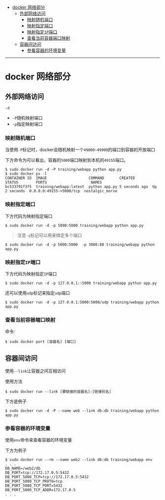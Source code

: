 <!--toc-->

- [docker 网络部分](#docker-网络部分)
	- [外部网络访问](#外部网络访问)
		- [映射随机端口](#映射随机端口)
		- [映射指定端口](#映射指定端口)
		- [映射指定`IP`端口](#映射指定ip端口)
		- [查看当前容器端口映射](#查看当前容器端口映射)
	- [容器间访问](#容器间访问)
		- [参看容器的环境变量](#参看容器的环境变量)

<!-- tocstop -->

----

# docker 网络部分

## 外部网络访问

`-d`

* `-P`随机映射端口
* `-p`指定映射端口

### 映射随机端口

当使用`-P`标记时，docker会随机映射一个`49000~49900`的端口到容器的开放端口

下方命令为可以看出，容器的`5000`端口映射到本机的`49155`端口。

```
$ sudo docker run -d -P training/webapp python app.py
$ sudo docker ps -l
CONTAINER ID  IMAGE                   COMMAND       CREATED        STATUS        PORTS                    NAMES
bc533791f3f5  training/webapp:latest  python app.py 5 seconds ago  Up 2 seconds  0.0.0.0:49155->5000/tcp  nostalgic_morse
```
### 映射指定端口

下方代码为映射指定端口

```
$ sudo docker run -d -p 5000:5000 training/webapp python app.py
```

> 注意`-q`标记可以用来绑定多个端口

```
$ sudo docker run -d -p 5000:5000  -p 3000:80 training/webapp python app.py
```

### 映射指定`IP`端口

下方代码为映射指定`IP`端口

```
$ sudo docker run -d -p 127.0.0.1::5000 training/webapp python app.py
```

还可以使用`udp`标记来指定`udp`端口

```
$ sudo docker run -d -p 127.0.0.1:5000:5000/udp training/webapp python app.py
```

### 查看当前容器端口映射

命令:

```
$ sudo docker port [容器名] [端口]
```

## 容器间访问

使用`--link`让容器之间互相访问

使用方法

```
$ sudo docker run --link [要链接的容器名]:[链接别名]
```

下方是例子

```
$ sudo docker run -d -P --name web --link db:db training/webapp python app.py
```
### 参看容器的环境变量

使用`env`命令来查看容器的环境变量

下方为例子

```
$ sudo docker run --rm --name web2 --link db:db training/webapp env
. . .
DB_NAME=/web2/db
DB_PORT=tcp://172.17.0.5:5432
DB_PORT_5000_TCP=tcp://172.17.0.5:5432
DB_PORT_5000_TCP_PROTO=tcp
DB_PORT_5000_TCP_PORT=5432
DB_PORT_5000_TCP_ADDR=172.17.0.5
. . .
```
